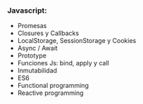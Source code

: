 ### Javascript:

- Promesas
- Closures y Callbacks
- LocalStorage, SessionStorage y Cookies
- Async / Await
- Prototype
- Funciones Js: bind, apply y call
- Inmutabilidad
- ES6
- Functional programming
- Reactive programming
